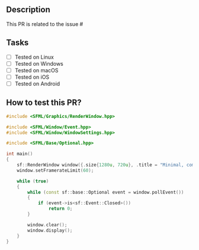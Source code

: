 <!--
Thanks a lot for making a contribution to SFML! 🙂

Before you create the pull request, we ask you to check the follow boxes. (For small changes not everything needs to ticked, but the more the better!)

-   [ ] Has this change been discussed on [the forum](https://en.sfml-dev.org/forums/index.php#c3) or in an issue before?
-   [ ] Does the code follow the SFML [Code Style Guide](https://www.sfml-dev.org/style.php)?
-   [ ] Have you provided some example/test code for your changes?
-   [ ] If you have additional steps which need to be performed list them as tasks!
-->

## Description

<!-- Please describe your pull request. -->

This PR is related to the issue #

## Tasks

-   [ ] Tested on Linux
-   [ ] Tested on Windows
-   [ ] Tested on macOS
-   [ ] Tested on iOS
-   [ ] Tested on Android

## How to test this PR?

<!-- Describe how to best test these changes. -->

<!-- Please provide a [minimal, complete and verifiable example](https://stackoverflow.com/help/mcve) if possible, you can use the follow template as a start: -->

```cpp
#include <SFML/Graphics/RenderWindow.hpp>

#include <SFML/Window/Event.hpp>
#include <SFML/Window/WindowSettings.hpp>

#include <SFML/Base/Optional.hpp>

int main()
{
    sf::RenderWindow window({.size{1280u, 720u}, .title = "Minimal, complete and verifiable example"});
    window.setFramerateLimit(60);

    while (true)
    {
        while (const sf::base::Optional event = window.pollEvent())
        {
            if (event->is<sf::Event::Closed>())
                return 0;
        }

        window.clear();
        window.display();
    }
}
```

